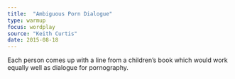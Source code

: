 ```yaml
---
title:  "Ambiguous Porn Dialogue"
type: warmup
focus: wordplay
source: "Keith Curtis"
date: 2015-08-18
---
```

Each person comes up with a line from a children’s book which would work equally well as dialogue for pornography.
